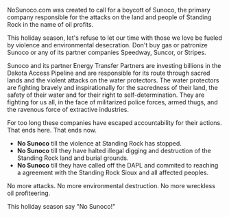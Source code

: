 NoSunoco.com was created to call for a boycott of Sunoco, the primary company responsible for the attacks on the land and people of Standing Rock in the name of oil profits. 

This holiday season, let's refuse to let our time with those we love be fueled by violence and environmental desecration.  Don't buy gas or patronize  Sunoco or any of its partner companies Speedway, Suncor, or Stripes. 

Sunoco and its partner Energy Transfer Partners are investing billions in the Dakota Access Pipeline and are responsible for its route through sacred lands and the violent attacks on the water protectors. The water protectors are fighting bravely and inspirationally for the sacredness of their land, the safety of their water and for their right to self-determination. They are fighting for us all, in the face of militarized police forces, armed thugs, and the ravenous force of extractive industries.

For too long these companies have escaped accountability for their actions. That ends here. That ends now.

* **No Sunoco** till the violence at Standing Rock has stopped.
* **No Sunoco** till they have halted illegal digging and destruction of the Standing Rock land and burial grounds.
* **No Sunoco** till they have called off the DAPL and commited to reaching a agreement with the Standing Rock Sioux and all affected peoples.

No more attacks. No more environmental destruction. No more wreckless oil profiteering.

This holiday season say "No Sunoco!"